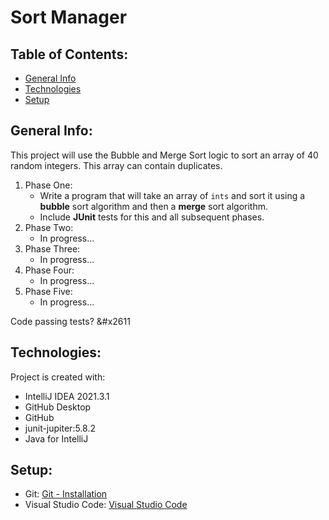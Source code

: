 # Sort Manager

## Table of Contents:

* [General Info](#general-info)
* [Technologies](#techonologies)
* [Setup](#setup)

## General Info:
This project will use the Bubble and Merge Sort logic to sort an array of 40 random integers. This array can contain duplicates.
1. Phase One:
   * Write a program that will take an array of `ints` and sort it using a **bubble** sort algorithm and then a **merge** sort algorithm.
   * Include **JUnit** tests for this and all subsequent phases.
2. Phase Two:
   * In progress...
3. Phase Three:
   * In progress...
4. Phase Four:
   * In progress...
6. Phase Five:
   * In progress...

Code passing tests? &#x2611

## Technologies:

Project is created with:
* IntelliJ IDEA 2021.3.1
* GitHub Desktop
* GitHub
* junit-jupiter:5.8.2
* Java for IntelliJ

## Setup:

* Git: [Git - Installation](https://git-scm.com/book/en/v2/Getting-Started-Installing-Git)
* Visual Studio Code: [Visual Studio Code](https://code.visualstudio.com)
